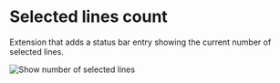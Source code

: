 # Selected lines count

Extension that adds a status bar entry showing the current number of selected lines.

![Show number of selected lines](https://raw.githubusercontent.com/Microsoft/vscode-extension-samples/master/statusbar-sample/preview.gif)